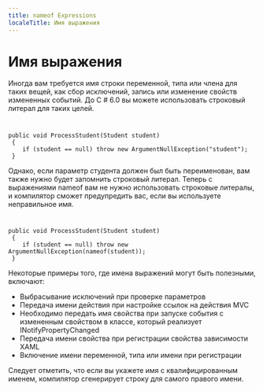 ```yaml
---
title: nameof Expressions
localeTitle: Имя выражения
---
```

# Имя выражения

Иногда вам требуется имя строки переменной, типа или члена для таких вещей, как сбор исключений, запись или изменение свойств измененных событий. До C # 6.0 вы можете использовать строковый литерал для таких целей.

# #
```
public void ProcessStudent(Student student) 
 { 
    if (student == null) throw new ArgumentNullException("student"); 
 } 
```

Однако, если параметр студента должен был быть переименован, вам также нужно будет запомнить строковый литерал. Теперь с выражениями nameof вам не нужно использовать строковые литералы, и компилятор сможет предупредить вас, если вы используете неправильное имя.

# #
```
public void ProcessStudent(Student student) 
 { 
    if (student == null) throw new ArgumentNullException(nameof(student)); 
 } 
```

Некоторые примеры того, где имена выражений могут быть полезными, включают:

*   Выбрасывание исключений при проверке параметров
*   Передача имени действия при настройке ссылок на действия MVC
*   Необходимо передать имя свойства при запуске события с измененным свойством в классе, который реализует INotifyPropertyChanged
*   Передача имени свойства при регистрации свойства зависимости XAML
*   Включение имени переменной, типа или имени при регистрации

Следует отметить, что если вы укажете имя с квалифицированным именем, компилятор сгенерирует строку для самого правого имени.